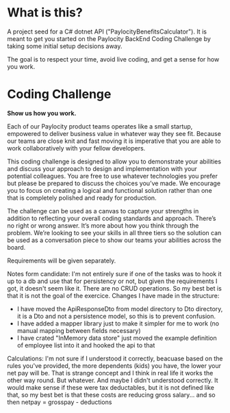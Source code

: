 # What is this?

A project seed for a C# dotnet API ("PaylocityBenefitsCalculator").  It is meant to get you started on the Paylocity BackEnd Coding Challenge by taking some initial setup decisions away.

The goal is to respect your time, avoid live coding, and get a sense for how you work.

# Coding Challenge

**Show us how you work.**

Each of our Paylocity product teams operates like a small startup, empowered to deliver business value in
whatever way they see fit. Because our teams are close knit and fast moving it is imperative that you are able
to work collaboratively with your fellow developers. 

This coding challenge is designed to allow you to demonstrate your abilities and discuss your approach to
design and implementation with your potential colleagues. You are free to use whatever technologies you
prefer but please be prepared to discuss the choices you’ve made. We encourage you to focus on creating a
logical and functional solution rather than one that is completely polished and ready for production.

The challenge can be used as a canvas to capture your strengths in addition to reflecting your overall coding
standards and approach. There’s no right or wrong answer.  It’s more about how you think through the
problem. We’re looking to see your skills in all three tiers so the solution can be used as a conversation piece
to show our teams your abilities across the board.

Requirements will be given separately.


Notes form candidate:
I'm not entirely sure if one of the tasks was to hook it up to a db and use that for persistency or not, but given the requirements I got, it doesn't seem like it. There are no CRUD operations. So my best bet is that it is not the goal of the exercice. 
Changes I have made in the structure:
- I have moved the ApiResponseDto from model directory to Dto directory, it is a Dto and not a persistence model, so this is to prevent confusion.
- I have added a mapper library just to make it simpler for me to work (no manual mapping between fields necessary)
- I have crated "InMemory data store" just moved the example definition of employee list into it and hooked the api to that

Calculations:
I'm not sure if I understood it correctly, beacuase based on the rules you've provided, the more dependents (kids) you have, the lower your net pay will be. That is strange concept and I think in real life it works the other way round. But whatever. And maybe I didn't understood correctly.
It would make sense if these were tax deductables, but it is not defined like that, so my best bet is that these costs are reducing gross salary... and so then netpay = grosspay - deductions
